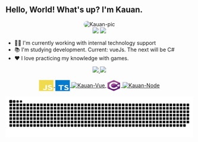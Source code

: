 ## Hello, World! What's up? I'm Kauan. 
<div align="center" style="display: inline_block">
  <img alt="Kauan-pic" height="150" style="border-radius:50px;" src="https://imgur.com/lsox2Dk.png"><br>
  <a href = "mailto:kauancontact@gmail.com"><img src="https://img.shields.io/badge/-Gmail-%23333?style=for-the-badge&logo=gmail&logoColor=white" target="_blank"></a>
  <a href="https://www.linkedin.com/in/kauan-mesquita/" target="_blank"><img src="https://img.shields.io/badge/-LinkedIn-%230077B5?style=for-the-badge&logo=linkedin&logoColor=white" target="_blank"></a>
</div>

- 👨‍💻 I'm currently working with internal technology support
- 📚 I'm studying development. Current: vueJs. The next will be C#
- ❤️ I love practicing my knowledge with games.

<div align="center">
  <a href="https://github.com/KauanMesquita">
  <img height="180em" src="https://github-readme-stats.vercel.app/api?username=KauanMesquita&show_icons=true&theme=merko&include_all_commits=true&count_private=true"/>
  <img height="180em" src="https://github-readme-stats.vercel.app/api/top-langs/?username=KauanMesquita&layout=compact&langs_count=7&theme=merko"/>
</div>
 
 <div align="center" style="display: inline_block"><br>
  <img align="center" alt="Kauan-Js" height="30" width="40" src="https://raw.githubusercontent.com/devicons/devicon/master/icons/javascript/javascript-plain.svg">
  <img align="center" alt="Kauan-Ts" height="30" width="40" src="https://raw.githubusercontent.com/devicons/devicon/master/icons/typescript/typescript-plain.svg">
  <img align="center" alt="Kauan-Vue" height="30" width="40" src="https://cdn.jsdelivr.net/gh/devicons/devicon/icons/vuejs/vuejs-original.svg">
  <img align="center" alt="Kauan-Csharp" height="30" width="40" src="https://raw.githubusercontent.com/devicons/devicon/master/icons/csharp/csharp-original.svg">
  <img align="center" alt="Kauan-Node" height="80" width="80" src="https://cdn.jsdelivr.net/gh/devicons/devicon/icons/nodejs/nodejs-original-wordmark.svg"></center>
</div>
         

<div align="center">
  
 ![Snake animation](https://github.com/KauanMesquita/KauanMesquita/blob/output/github-contribution-grid-snake.svg)
  
</div>
